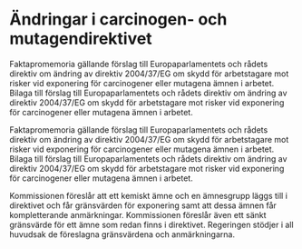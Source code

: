 # Ändringar i carcinogen- och mutagendirektivet

Faktapromemoria gällande förslag till Europaparlamentets och rådets direktiv om ändring av direktiv 2004/37/EG om skydd för arbetstagare mot risker vid exponering för carcinogener eller mutagena ämnen i arbetet. Bilaga till förslag till Europaparlamentets och rådets direktiv om ändring av direktiv 2004/37/EG om skydd för arbetstagare mot risker vid exponering för carcinogener eller mutagena ämnen i arbetet.

Faktapromemoria gällande förslag till Europaparlamentets och rådets direktiv om ändring av direktiv 2004/37/EG om skydd för arbetstagare mot risker vid exponering för carcinogener eller mutagena ämnen i arbetet. Bilaga till förslag till Europaparlamentets och rådets direktiv om ändring av direktiv 2004/37/EG om skydd för arbetstagare mot risker vid exponering för carcinogener eller mutagena ämnen i arbetet.

Kommissionen föreslår att ett kemiskt ämne och en ämnesgrupp läggs till i direktivet och får gränsvärden för exponering samt att dessa ämnen får kompletterande anmärkningar. Kommissionen föreslår även ett sänkt gränsvärde för ett ämne som redan finns i direktivet. Regeringen stödjer i all huvudsak de föreslagna gränsvärdena och anmärkningarna.
